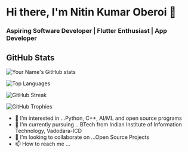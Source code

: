 # Hi there, I'm Nitin Kumar Oberoi 👋
### Aspiring Software Developer | Flutter Enthusiast | App Developer

## GitHub Stats

![Your Name's GitHub stats](https://github-readme-stats.vercel.app/api?username=nitinkoberoii&show_icons=true&theme=radical)

![Top Languages](https://github-readme-stats.vercel.app/api/top-langs/?username=nitinkoberoii&layout=compact&theme=radical)

![GitHub Streak](https://github-readme-streak-stats.herokuapp.com/?user=nitinkoberoii&theme=radical)

![GitHub Trophies](https://github-profile-trophy.vercel.app/?username=nitinkoberoii&theme=radical)





- 👀 I’m interested in ...Python, C++, AI/ML and open source programs 
- 🌱 I’m currently pursuing ...BTech from Indian Institute of Information Technology, Vadodara-ICD 
- 💞️ I’m looking to collaborate on ...Open Source Projects
- 📫 How to reach me ...

<!---
nitinkoberoii/nitinkoberoii is a ✨ special ✨ repository because its `README.md` (this file) appears on your GitHub profile.
You can click the Preview link to take a look at your changes.
--->
